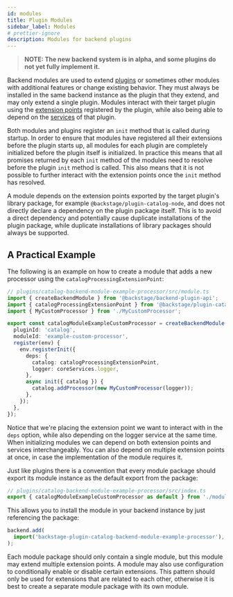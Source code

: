 ```yaml
---
id: modules
title: Plugin Modules
sidebar_label: Modules
# prettier-ignore
description: Modules for backend plugins
---
```


> **NOTE: The new backend system is in alpha, and some plugins do not yet fully implement it.**

Backend modules are used to extend [plugins](./04-plugins.md) or sometimes other modules with additional features or change existing behavior. They must always be installed in the same backend instance as the plugin that they extend, and may only extend a single plugin. Modules interact with their target plugin using the [extension points](./05-extension-points.md) registered by the plugin, while also being able to depend on the [services](./03-services.md) of that plugin.

Both modules and plugins register an `init` method that is called during startup. In order to ensure that modules have registered all their extensions before the plugin starts up, all modules for each plugin are completely initialized before the plugin itself is initialized. In practice this means that all promises returned by each `init` method of the modules need to resolve before the plugin `init` method is called. This also means that it is not possible to further interact with the extension points once the `init` method has resolved.

A module depends on the extension points exported by the target plugin's library package, for example `@backstage/plugin-catalog-node`, and does not directly declare a dependency on the plugin package itself. This is to avoid a direct dependency and potentially cause duplicate installations of the plugin package, while duplicate installations of library packages should always be supported.

## A Practical Example

The following is an example on how to create a module that adds a new processor using the `catalogProcessingExtensionPoint`:

```ts
// plugins/catalog-backend-module-example-processor/src/module.ts
import { createBackendModule } from '@backstage/backend-plugin-api';
import { catalogProcessingExtensionPoint } from '@backstage/plugin-catalog-node';
import { MyCustomProcessor } from './MyCustomProcessor';

export const catalogModuleExampleCustomProcessor = createBackendModule({
  pluginId: 'catalog',
  moduleId: 'example-custom-processor',
  register(env) {
    env.registerInit({
      deps: {
        catalog: catalogProcessingExtensionPoint,
        logger: coreServices.logger,
      },
      async init({ catalog }) {
        catalog.addProcessor(new MyCustomProcessor(logger));
      },
    });
  },
});
```

Notice that we're placing the extension point we want to interact with in the `deps` option, while also depending on the logger service at the same time. When initializing modules we can depend on both extension points and services interchangeably. You can also depend on multiple extension points at once, in case the implementation of the module requires it.

Just like plugins there is a convention that every module package should export its module instance as the default export from the package:

```ts
// plugins/catalog-backend-module-example-processor/src/index.ts
export { catalogModuleExampleCustomProcessor as default } from './module.ts';
```

This allows you to install the module in your backend instance by just referencing the package:

```ts
backend.add(
  import('backstage-plugin-catalog-backend-module-example-processor'),
);
```

Each module package should only contain a single module, but this module may extend multiple extension points. A module may also use configuration to conditionally enable or disable certain extensions. This pattern should only be used for extensions that are related to each other, otherwise it is best to create a separate module package with its own module.
